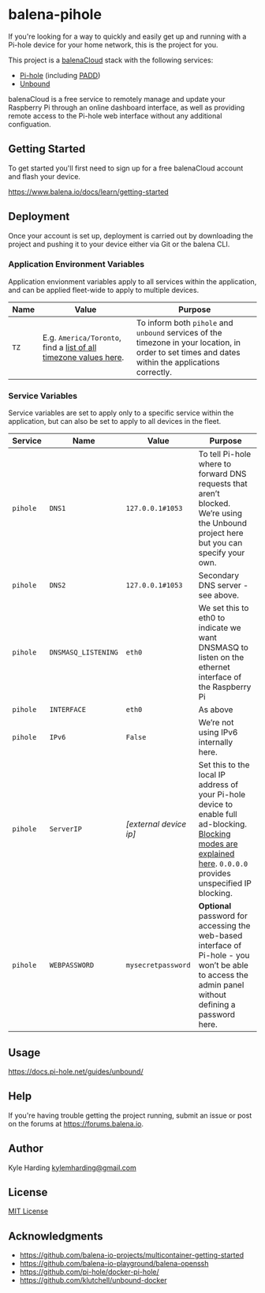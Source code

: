 # balena-pihole

If you're looking for a way to quickly and easily get up and running with a Pi-hole device for your home network, this is the project for you.

This project is a [balenaCloud](https://www.balena.io/cloud) stack with the following services:
* [Pi-hole](https://hub.docker.com/r/pihole/pihole/) (including [PADD](https://github.com/jpmck/PADD))
* [Unbound](https://hub.docker.com/r/klutchell/unbound/)

balenaCloud is a free service to remotely manage and update your Raspberry Pi through an online dashboard interface, as well as providing remote access to the Pi-hole web interface without any additional configuation.


## Getting Started

To get started you'll first need to sign up for a free balenaCloud account and flash your device.

https://www.balena.io/docs/learn/getting-started

## Deployment

Once your account is set up, deployment is carried out by downloading the project and pushing it to your device either via Git or the balena CLI.

### Application Environment Variables
Application envionment variables apply to all services within the application, and can be applied fleet-wide to apply to multiple devices.

|Name|Value|Purpose|
|---|---|---|
|`TZ`|E.g. `America/Toronto`, find a [list of all timezone values here](https://en.wikipedia.org/wiki/List_of_tz_database_time_zones).|To inform both `pihole` and `unbound` services of the timezone in your location, in order to set times and dates within the applications correctly.|

### Service Variables
Service variables are set to apply only to a specific service within the application, but can also be set to apply to all devices in the fleet.

|Service|Name|Value|Purpose|
|---|---|---|---|
|`pihole`|`DNS1`|`127.0.0.1#1053`|To tell Pi-hole where to forward DNS requests that aren’t blocked. We’re using the Unbound project here but you can specify your own.|
|`pihole`|`DNS2`|`127.0.0.1#1053`|Secondary DNS server - see above.|
|`pihole`|`DNSMASQ_LISTENING`|`eth0`|We set this to eth0 to indicate we want DNSMASQ to listen on the ethernet interface of the Raspberry Pi|
|`pihole`|`INTERFACE`|`eth0`|As above|
|`pihole`|`IPv6`|`False`|We’re not using IPv6 internally here.|
|`pihole`|`ServerIP`|_[external device ip]_|Set this to the local IP address of your Pi-hole device to enable full ad-blocking. [Blocking modes are explained here](https://docs.pi-hole.net/ftldns/blockingmode/). `0.0.0.0` provides unspecified IP blocking.
|`pihole`|`WEBPASSWORD`|`mysecretpassword`|__Optional__ password for accessing the web-based interface of Pi-hole - you won’t be able to access the admin panel without defining a password here.

## Usage

https://docs.pi-hole.net/guides/unbound/

## Help
If you're having trouble getting the project running, submit an issue or post on the forums at https://forums.balena.io.

## Author

Kyle Harding <kylemharding@gmail.com>

## License

[MIT License](./LICENSE)

## Acknowledgments

* https://github.com/balena-io-projects/multicontainer-getting-started
* https://github.com/balena-io-playground/balena-openssh
* https://github.com/pi-hole/docker-pi-hole/
* https://github.com/klutchell/unbound-docker

